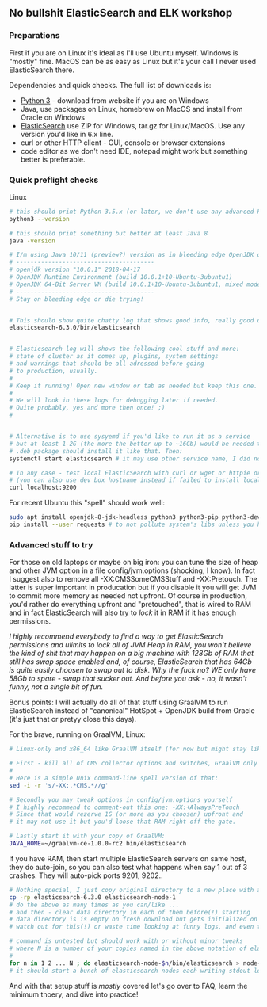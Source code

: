## No bullshit ElasticSearch and ELK workshop

### Preparations

First if you are on Linux it's ideal as I'll use Ubuntu myself.
Windows is "mostly" fine. MacOS can be as easy as Linux but it's your call I never used ElasticSearch there.

Dependencies and quick checks. The full list of downloads  is:
- [Python 3](https://www.python.org/downloads/) - download from website if you are on Windows
- Java, use packages on Linux, homebrew on MacOS and install from Oracle on Windows
- [ElasticSearch](https://www.elastic.co/downloads/) use ZIP for Windows, tar.gz for Linux/MacOS. Use any version you'd like in 6.x line.
- curl or other HTTP client - GUI, console or browser extensions
- code editor as we don't need IDE, notepad might work but something better is preferable.


### Quick preflight checks

Linux

```bash
# this should print Python 3.5.x (or later, we don't use any advanced Python)
python3 --version

# this should print something but better at least Java 8
java -version

# I/m using Java 10/11 (preview?) version as in bleeding edge OpenJDK on Ubuntu:
# ---------------------------------------
# openjdk version "10.0.1" 2018-04-17
# OpenJDK Runtime Environment (build 10.0.1+10-Ubuntu-3ubuntu1)
# OpenJDK 64-Bit Server VM (build 10.0.1+10-Ubuntu-3ubuntu1, mixed mode)
# ---------------------------------------
# Stay on bleeding edge or die trying!


# This should show quite chatty log that shows good info, really good debugging aid. 
elasticsearch-6.3.0/bin/elasticsearch


# Elasticsearch log will shows the following cool stuff and more:
# state of cluster as it comes up, plugins, system settings 
# and warnings that should be all adressed before going
# to production, usually. 
#
# Keep it running! Open new window or tab as needed but keep this one.
#
# We will look in these logs for debugging later if needed.
# Quite probably, yes and more then once! ;)
#


# Alternative is to use sysyemd if you'd like to run it as a service
# but at least 1-2G (the more the better up to ~16Gb) would be needed to run it. 
# .deb package should install it like that. Then:
systemctl start elasticsearch # it may use other service name, I did not try .deb package

# In any case - test local ElasticSearch with curl or wget or httpie or Postman ...
# (you can also use dev box hostname instead if failed to install locally)
curl localhost:9200
```

For recent Ubuntu this "spell" should work well:

```bash
sudo apt install openjdk-8-jdk-headless python3 python3-pip python3-dev
pip install --user requests # to not pollute system's libs unless you have it already
```

### Advanced stuff to try

 For those on old laptops or maybe on big iron: you can tune the size of heap and other JVM option in a file config/jvm.options (shocking, I know). In fact I suggest also to remove all -XX:CMSSomeCMSStuff and -XX:Pretouch. The latter is super important in producation but if you disable it you will get JVM to commit more memory as needed not upfront. Of course in production, you'd rather do everything upfront and "pretouched", that is wired to RAM and in fact ElasticSearch will also try to _lock_ it in RAM if it has enough permissions.

*I highly recommend everybody to _find a way_ to get ElasticSearch _permissions and ulimits_ to lock all of JVM Heap in RAM, you won't believe the kind of shit that may happen on a big machine with 128Gb of RAM that _still has swap space enabled_ and, of course, ElasticSearch that has 64Gb  is quite easily choosen to swap out to disk. Why the fuck no? WE only have 58Gb to spare - swap that sucker out. And before you ask - no, it wasn't funny, not a single bit of fun.*

Bonus points: I will actually do all of that stuff using GraalVM to run ElasticSearch instead of "canonical" HotSpot + OpenJDK build from Oracle (it's just that or pretyy close this days).

For the brave, running on GraalVM, Linux:

```bash
# Linux-only and x86_64 like GraalVM itself (for now but might stay like that until 2019-2020)

# First - kill all of CMS collector options and switches, GraalVM only sports G1 GC
#
# Here is a simple Unix command-line spell version of that:
sed -i -r 's/-XX:.*CMS.*//g'

# Secondly you may tweak options in config/jvm.options yourself
# I highly recommend to comment-out this one: -XX:+AlwaysPreTouch
# Since that would rezerve 1G (or more as you choosen) upfront and
# it may not use it but you'd loose that RAM right off the gate.

# Lastly start it with your copy of GraalVM:
JAVA_HOME=~/graalvm-ce-1.0.0-rc2 bin/elasticsearch

```

If you have RAM, then start multiple ElasticSearch servers on same host, they do auto-join, so you can also test what happens when say 1 out of 3 crashes. They will auto-pick ports 9201, 9202..

```bash
# Nothing special, I just copy original directory to a new place with all permission intact
cp -rp elasticsearch-6.3.0 elasticsearch-node-1
# do the above as many times as you can/like ...
# and then - clear data directory in each of them before(!) starting
# data directory is is empty on fresh download but gets initialized on first start,
# watch out for this(!) or waste time looking at funny logs, and even then they got better lately

# command is untested but should work with or without minor tweaks
# where N is a number of your copies named in the above notation of elasticsearch-node-[0-9]
#
for n in 1 2 ... N ; do elasticsearch-node-$n/bin/elasticsearch > node-$n.log 2>&1 & ; done
# it should start a bunch of elasticsearch nodes each writing stdout logs to a separate file
```

And with that setup stuff is *mostly* covered let's go over to FAQ, learn the minimum thoery, and dive into practice!
